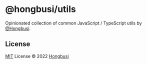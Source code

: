 # @hongbusi/utils 

Opinionated collection of common JavaScript / TypeScript utils by [@Hongbusi](https://github.com/Hongbusi).

## License

[MIT](./LICENSE) License © 2022 [Hongbusi](https://github.com/Hongbusi) 

